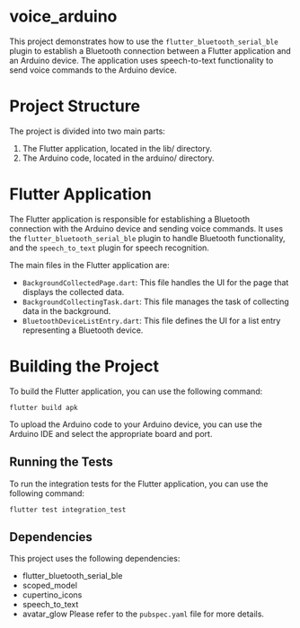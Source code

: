 # voice_arduino
This project demonstrates how to use the `flutter_bluetooth_serial_ble` plugin to establish a Bluetooth connection between a Flutter application and an Arduino device. The application uses speech-to-text functionality to send voice commands to the Arduino device.

# Project Structure
The project is divided into two main parts:

1. The Flutter application, located in the lib/ directory.
2. The Arduino code, located in the arduino/ directory.
# Flutter Application
The Flutter application is responsible for establishing a Bluetooth connection with the Arduino device and sending voice commands. It uses the `flutter_bluetooth_serial_ble` plugin to handle Bluetooth functionality, and the `speech_to_text` plugin for speech recognition.

The main files in the Flutter application are:

- `BackgroundCollectedPage.dart`: This file handles the UI for the page that displays the collected data.
- `BackgroundCollectingTask.dart`: This file manages the task of collecting data in the background.
- `BluetoothDeviceListEntry.dart`: This file defines the UI for a list entry representing a Bluetooth device.

# Building the Project
To build the Flutter application, you can use the following command:
```
flutter build apk
```
To upload the Arduino code to your Arduino device, you can use the Arduino IDE and select the appropriate board and port.

## Running the Tests
To run the integration tests for the Flutter application, you can use the following command:
```
flutter test integration_test
```
## Dependencies
This project uses the following dependencies:

- flutter_bluetooth_serial_ble
- scoped_model
- cupertino_icons
- speech_to_text
- avatar_glow
Please refer to the `pubspec.yaml` file for more details.
